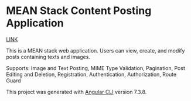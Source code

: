 # MEAN Stack Content Posting Application

[LINK](http://mean-post-app.s3-website.us-east-2.amazonaws.com/)

This is a MEAN stack web application. Users can view, create, and modify posts containing texts and images.

Supports: Image and Text Posting, MIME Type Validation, Pagination, Post Editing and Deletion, Registration, Authentication, Authorization, Route Guard

This project was generated with [Angular CLI](https://github.com/angular/angular-cli) version 7.3.8.
